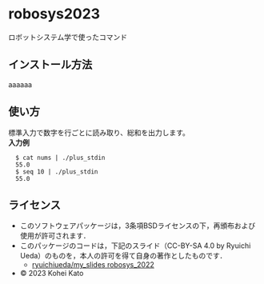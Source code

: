# robosys2023

ロボットシステム学で使ったコマンド

## インストール方法

aaaaaa

## 使い方
標準入力で数字を行ごとに読み取り、総和を出力します。  
**入力例**  

```
  $ cat nums | ./plus_stdin
  55.0
  $ seq 10 | ./plus_stdin 
  55.0
```

## ライセンス
  * このソフトウェアパッケージは，3条項BSDライセンスの下，再頒布および使用が許可されます．
  * このパッケージのコードは，下記のスライド（CC-BY-SA 4.0 by Ryuichi Ueda）のものを，本人の許可を得て自身の著作としたものです．
      * [ryuichiueda/my_slides robosys_2022](https://github.com/ryuichiueda/my_slides/tree/master/robosys_2022)
  * © 2023 Kohei Kato
